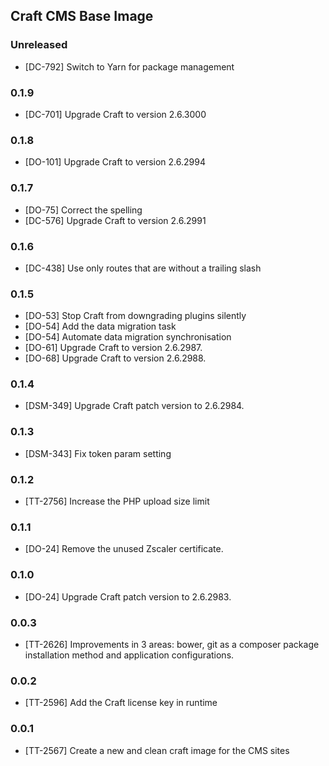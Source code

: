 ## Craft CMS Base Image

### Unreleased

* [DC-792] Switch to Yarn for package management

### 0.1.9

* [DC-701] Upgrade Craft to version 2.6.3000

### 0.1.8

* [DO-101] Upgrade Craft to version 2.6.2994

### 0.1.7

* [DO-75] Correct the spelling
* [DC-576] Upgrade Craft to version 2.6.2991

### 0.1.6

* [DC-438] Use only routes that are without a trailing slash

### 0.1.5

* [DO-53] Stop Craft from downgrading plugins silently
* [DO-54] Add the data migration task
* [DO-54] Automate data migration synchronisation
* [DO-61] Upgrade Craft to version 2.6.2987.
* [DO-68] Upgrade Craft to version 2.6.2988.

### 0.1.4

* [DSM-349] Upgrade Craft patch version to 2.6.2984.

### 0.1.3

* [DSM-343] Fix token param setting

### 0.1.2

* [TT-2756] Increase the PHP upload size limit

### 0.1.1

* [DO-24] Remove the unused Zscaler certificate.

### 0.1.0

* [DO-24] Upgrade Craft patch version to 2.6.2983.

### 0.0.3

* [TT-2626] Improvements in 3 areas: bower, git as a composer package
  installation method and application configurations.

### 0.0.2

* [TT-2596] Add the Craft license key in runtime

### 0.0.1

* [TT-2567] Create a new and clean craft image for the CMS sites
